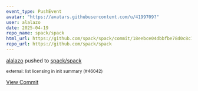 ```yaml
---
event_type: PushEvent
avatar: "https://avatars.githubusercontent.com/u/4199709?"
user: alalazo
date: 2025-04-19
repo_name: spack/spack
html_url: https://github.com/spack/spack/commit/18eebce04dbbfbe78d0c8c10e31087663bcc50ab
repo_url: https://github.com/spack/spack
---
```


<a href='https://github.com/alalazo' target='_blank'>alalazo</a> pushed to <a href='https://github.com/spack/spack' target='_blank'>spack/spack</a>

<small>external: list licensing in init summary (#46042)</small>

<a href='https://github.com/spack/spack/commit/18eebce04dbbfbe78d0c8c10e31087663bcc50ab' target='_blank'>View Commit</a>